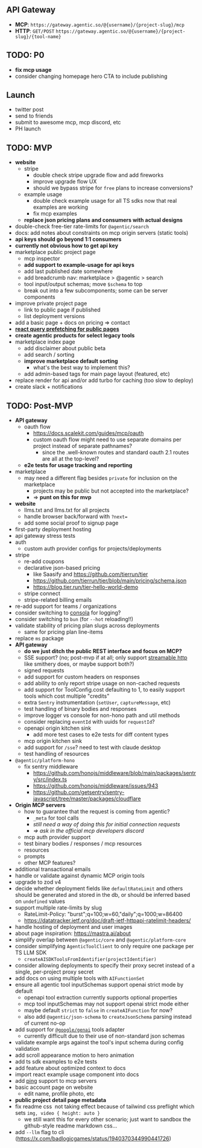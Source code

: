 ## API Gateway

- **MCP**: `https://gateway.agentic.so/@{username}/{project-slug}/mcp`
- **HTTP**: `GET/POST` `https://gateway.agentic.so/@{username}/{project-slug}/{tool-name}`

## TODO: P0

- **fix mcp usage**
- consider changing homepage hero CTA to include publishing

## Launch

- twitter post
- send to friends
- submit to awesome mcp, mcp discord, etc
- PH launch

## TODO: MVP

- **website**
  - stripe
    - double check stripe upgrade flow and add fireworks
    - improve upgrade flow UX
    - should we bypass stripe for `free` plans to increase conversions?
  - example usage
    - double check example usage for all TS sdks now that real examples are working
    - fix mcp examples
  - **replace json pricing plans and consumers with actual designs**
- double-check free-tier rate-limits for `@agentic/search`
- docs: add notes about constraints on mcp origin servers (static tools)
- **api keys should go beyond 1:1 consumers**
- **currently not obvious how to get api key**
- marketplace public project page
  - mcp inspector
  - **add support to example-usage for api keys**
  - add last published date somewhere
  - add breadcrumb nav: marketplace > @agentic > search
  - tool input/output schemas; move `$schema` to top
  - break out into a few subcomponents; some can be server components
- improve private project page
  - link to public page if published
  - list deployment versions
- add a basic page + docs on pricing => contact
- [**react query prefetching for public pages**](https://tanstack.com/query/latest/docs/framework/react/guides/advanced-ssr#prefetching-and-dehydrating-data)
- **create agentic products for select legacy tools**
- marketplace index page
  - add disclaimer about public beta
  - add search / sorting
  - **improve marketplace default sorting**
    - what's the best way to implement this?
  - add admin-based tags for main page layout (featured, etc)
- replace render for api and/or add turbo for caching (too slow to deploy)
- create slack + notifications

## TODO: Post-MVP

- **API gateway**
  - oauth flow
    - https://docs.scalekit.com/guides/mcp/oauth
    - custom oauth flow might need to use separate domains per project instead of separate pathnames?
      - since the .well-known routes and standard oauth 2.1 routes are all at the top-level?
  - **e2e tests for usage tracking and reporting**
- marketplace
  - may need a different flag besides `private` for inclusion on the marketplace
    - projects may be public but not accepted into the marketplace?
    - => **punt on this for mvp**
- **website**
  - llms.txt and llms.txt for all projects
  - handle browser back/forward with `?next=`
  - add some social proof to signup page
- first-party deployment hosting
- api gateway stress tests
- auth
  - custom auth provider configs for projects/deployments
- stripe
  - re-add coupons
  - declarative json-based pricing
    - like Saasify and https://github.com/tierrun/tier
    - https://github.com/tierrun/tier/blob/main/pricing/schema.json
    - https://blog.tier.run/tier-hello-world-demo
  - stripe connect
  - stripe-related billing emails
- re-add support for teams / organizations
- consider switching to [consola](https://github.com/unjs/consola) for logging?
- consider switching to `bun` (for `--hot` reloading!!)
- validate stability of pricing plan slugs across deployments
  - same for pricing plan line-items
- replace `ms` package
- **API gateway**
  - **do we just ditch the public REST interface and focus on MCP?**
  - SSE support? (no; post-mvp if at all; only support [streamable http](https://modelcontextprotocol.io/specification/2025-03-26/basic/transports#streamable-http) like smithery does, or maybe support both?)
  - signed requests
  - add support for custom headers on responses
  - add ability to only report stripe usage on non-cached requests
  - add support for ToolConfig.cost defaulting to 1, to easily support tools which cost multiple "credits"
  - extra `Sentry` instrumentation (`setUser`, `captureMessage`, etc)
  - test handling of binary bodies and responses
  - improve logger vs console for non-hono path and util methods
  - consider replacing `eventId` with uuids for `requestId`?
  - openapi origin kitchen sink
    - add more test cases to e2e tests for diff content types
  - mcp origin kitchen sink
  - add support for `/sse`? need to test with claude desktop
  - test handling of resources
- `@agentic/platform-hono`
  - fix sentry middleware
    - https://github.com/honojs/middleware/blob/main/packages/sentry/src/index.ts
    - https://github.com/honojs/middleware/issues/943
    - https://github.com/getsentry/sentry-javascript/tree/master/packages/cloudflare
- **Origin MCP servers**
  - how to guarantee that the request is coming from agentic?
    - `_meta` for tool calls
    - _still need a way of doing this for initial connection requests_
    - _=> ask in the official mcp developers discord_
  - mcp auth provider support
  - test binary bodies / responses / mcp resources
  - resources
  - prompts
  - other MCP features?
- additional transactional emails
- handle or validate against dynamic MCP origin tools
- upgrade to zod v4
- decide whether deployment fields like `defaultRateLimit` and others should be generated and stored in the db, or should be inferred based on `undefined` values
- support multiple rate-limits by slug
  - RateLimit-Policy: "burst";q=100;w=60,"daily";q=1000;w=86400
  - https://datatracker.ietf.org/doc/draft-ietf-httpapi-ratelimit-headers/
- handle hosting of deployment and user images
- about page inspiration: https://mastra.ai/about
- simplify overlap between `@agentic/core` and `@agentic/platform-core`
- consider simplifying `AgenticToolClient` to only require one package per TS LLM SDK
  - `createAISDKToolsFromIdentifier(projectIdentifier)`
- consider allowing deployments to specify their proxy secret instead of a single, per-project proxy secret
- add docs on using multiple tools with `AIFunctionSet`
- ensure all agentic tool inputSchemas support openai strict mode by default
  - openapi tool extraction currently supports optional properties
  - mcp tool inputSchemas may not support openai strict mode either
  - maybe default `strict` to `false` in `createAIFunction` for now?
  - also add `@agentic/json-schema` to `createJsonSchema` parsing instead of current no-op
- add support for [`@google/genai`](https://github.com/googleapis/js-genai) tools adapter
  - currently difficult due to their use of non-standard json schemas
- validate example args against the tool's input schema during config validation
- add scroll appearance motion to hero animation
- add ts sdk examples to e2e tests
- add feature about optimized context to docs
- import react example usage component into docs
- add [ping](https://modelcontextprotocol.io/specification/2025-03-26/basic/utilities/ping) support to mcp servers
- basic account page on website
  - edit name, profile photo, etc
- **public project detail page metadata**
- fix readme css <img height="..."> not taking effect because of tailwind css preflight which sets `img, video { height: auto }`
  - we still want this for every other scenario; just want to sandbox the github-style readme markdown css...
- add `--llm` flag to cli (https://x.com/badlogicgames/status/1940370344990441726)
